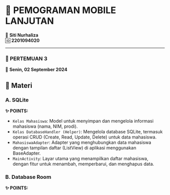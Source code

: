 # 📱 PEMOGRAMAN MOBILE LANJUTAN
👤 **Siti Nurhaliza**  
🆔 **2201094020**

---

### 🌟 PERTEMUAN 3 
📅 **Senin, 02 September 2024**

## 🎯 Materi

### A. SQLite
   **✨ POINTS:**
   - `Kelas Mahasiswa`: Model untuk menyimpan dan mengelola informasi mahasiswa (nama, NIM, prodi).
   - `Kelas DatabaseHandler (Helper)`: Mengelola database SQLite, termasuk operasi CRUD (Create, Read, Update, Delete) untuk data mahasiswa.
   - `MahasiswaAdapter`: Adapter yang menghubungkan data mahasiswa dengan tampilan daftar (ListView) di aplikasi menggunakan BaseAdapter.
   - `MainActivity`: Layar utama yang menampilkan daftar mahasiswa, dengan fitur untuk menambah, memperbarui, dan menghapus data.

### B. Database Room
   **✨ POINTS:**

